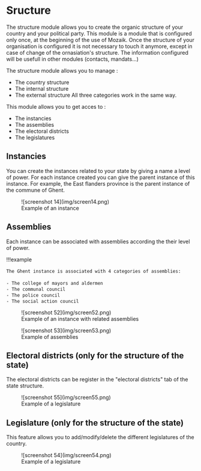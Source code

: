 # Sructure

The structure module allows you to create the organic structure of your country and  your political party. This module is a module that is configured only once, at the beginning of the use of Mozaik. Once the structure of your organisation is configured it is not necessary to touch it anymore, except in case of change of the ornasiation's structure. The information configured will be usefull in other modules (contacts, mandats...)

The structure module allows you to manage :

- The country structure
- The internal structure 
- The external structure 
All three categories work in the same way.

This module allows you to get acces to : 

- The instancies
- The assemblies
- The electoral districts
- The legislatures

## Instancies

You can create the instances related to your state by giving a name a level of power. For each instance created you can give the parent instance of this instance. For example, the East flanders province is the parent instance of the commune of Ghent.

<figure markdown>
![screenshot 14](img/screen14.png)
<figcaption>Example of an instance</figcaption>
</figure>

## Assemblies
Each instance can be associated with assemblies according the their level of power. 

!!!example

    The Ghent instance is associated with 4 categories of assemblies:

    - The college of mayors and aldermen 
    - The communal council
    - The police council
    - The social action council

<figure markdown>
![screenshot 52](img/screen52.png)
<figcaption>Example of an instance with related assemblies</figcaption>
</figure>

<figure markdown>
![screenshot 53](img/screen53.png)
<figcaption>Example of assemblies</figcaption>
</figure>

## Electoral districts (only for the structure of the state)

The electoral districts can be register in the "electoral districts" tab of the state structure.

<figure markdown>
![screenshot 55](img/screen55.png)
<figcaption>Example of a legislature</figcaption>
</figure>

## Legislature (only for the structure of the state)

This feature allows you to add/modify/delete the different legislatures of the country.

<figure markdown>
![screenshot 54](img/screen54.png)
<figcaption>Example of a legislature</figcaption>
</figure>